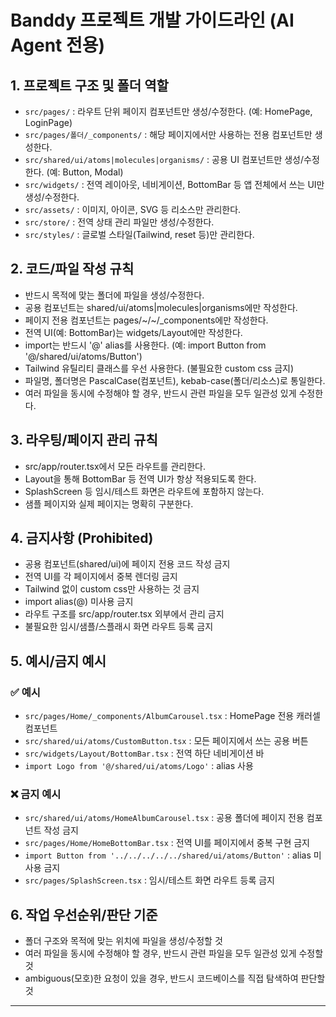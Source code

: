 # Banddy 프로젝트 개발 가이드라인 (AI Agent 전용)

## 1. 프로젝트 구조 및 폴더 역할

- `src/pages/` : 라우트 단위 페이지 컴포넌트만 생성/수정한다. (예: HomePage, LoginPage)
- `src/pages/폴더/_components/` : 해당 페이지에서만 사용하는 전용 컴포넌트만 생성한다.
- `src/shared/ui/atoms|molecules|organisms/` : 공용 UI 컴포넌트만 생성/수정한다. (예: Button, Modal)
- `src/widgets/` : 전역 레이아웃, 네비게이션, BottomBar 등 앱 전체에서 쓰는 UI만 생성/수정한다.
- `src/assets/` : 이미지, 아이콘, SVG 등 리소스만 관리한다.
- `src/store/` : 전역 상태 관리 파일만 생성/수정한다.
- `src/styles/` : 글로벌 스타일(Tailwind, reset 등)만 관리한다.

## 2. 코드/파일 작성 규칙

- 반드시 목적에 맞는 폴더에 파일을 생성/수정한다.
- 공용 컴포넌트는 shared/ui/atoms|molecules|organisms에만 작성한다.
- 페이지 전용 컴포넌트는 pages/~/~/\_components에만 작성한다.
- 전역 UI(예: BottomBar)는 widgets/Layout에만 작성한다.
- import는 반드시 '@' alias를 사용한다. (예: import Button from '@/shared/ui/atoms/Button')
- Tailwind 유틸리티 클래스를 우선 사용한다. (불필요한 custom css 금지)
- 파일명, 폴더명은 PascalCase(컴포넌트), kebab-case(폴더/리소스)로 통일한다.
- 여러 파일을 동시에 수정해야 할 경우, 반드시 관련 파일을 모두 일관성 있게 수정한다.

## 3. 라우팅/페이지 관리 규칙

- src/app/router.tsx에서 모든 라우트를 관리한다.
- Layout을 통해 BottomBar 등 전역 UI가 항상 적용되도록 한다.
- SplashScreen 등 임시/테스트 화면은 라우트에 포함하지 않는다.
- 샘플 페이지와 실제 페이지는 명확히 구분한다.

## 4. 금지사항 (Prohibited)

- 공용 컴포넌트(shared/ui)에 페이지 전용 코드 작성 금지
- 전역 UI를 각 페이지에서 중복 렌더링 금지
- Tailwind 없이 custom css만 사용하는 것 금지
- import alias(@) 미사용 금지
- 라우트 구조를 src/app/router.tsx 외부에서 관리 금지
- 불필요한 임시/샘플/스플래시 화면 라우트 등록 금지

## 5. 예시/금지 예시

### ✅ 예시

- `src/pages/Home/_components/AlbumCarousel.tsx` : HomePage 전용 캐러셀 컴포넌트
- `src/shared/ui/atoms/CustomButton.tsx` : 모든 페이지에서 쓰는 공용 버튼
- `src/widgets/Layout/BottomBar.tsx` : 전역 하단 네비게이션 바
- `import Logo from '@/shared/ui/atoms/Logo'` : alias 사용

### ❌ 금지 예시

- `src/shared/ui/atoms/HomeAlbumCarousel.tsx` : 공용 폴더에 페이지 전용 컴포넌트 작성 금지
- `src/pages/Home/HomeBottomBar.tsx` : 전역 UI를 페이지에서 중복 구현 금지
- `import Button from '../../../../../shared/ui/atoms/Button'` : alias 미사용 금지
- `src/pages/SplashScreen.tsx` : 임시/테스트 화면 라우트 등록 금지

## 6. 작업 우선순위/판단 기준

- 폴더 구조와 목적에 맞는 위치에 파일을 생성/수정할 것
- 여러 파일을 동시에 수정해야 할 경우, 반드시 관련 파일을 모두 일관성 있게 수정할 것
- ambiguous(모호)한 요청이 있을 경우, 반드시 코드베이스를 직접 탐색하여 판단할 것

---
